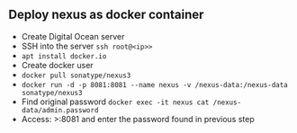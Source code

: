 ## Deploy nexus as docker container
- Create Digital Ocean server
- SSH into the server `ssh root@<ip>>`
- `apt install docker.io`
- Create docker user 
- `docker pull sonatype/nexus3`
- `docker run -d -p 8081:8081 --name nexus -v /nexus-data:/nexus-data sonatype/nexus3`
- Find original password `docker exec -it nexus cat /nexus-data/admin.password`
- Access: <ip>>:8081 and enter the password found in previous step

